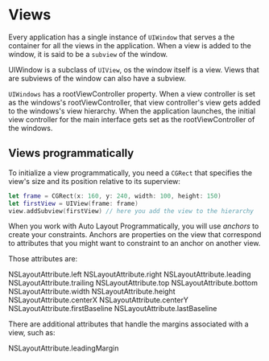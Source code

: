 # Views

Every application has a single instance of `UIWindow` that serves a the container for all the views in the application. When a view is added to the window, it is said to be a `subview` of the window.

UIWindow is a subclass of `UIView`, os the window itself is a view. Views that are subviews of the window can also have a subview.

`UIWindows` has a rootViewController property. When a view controller is set as the windows's rootViewController, that view controller's view gets added to the windows's view hierarchy. When the application launches, the initial view controller for the main interface gets set as the rootViewController of the windows.

## Views programmatically

To initialize a view programmatically, you need a `CGRect` that specifies the view's size and its position relative to its superview:

```Swift
let frame = CGRect(x: 160, y: 240, width: 100, height: 150)
let firstView = UIView(frame: frame)
view.addSubview(firstView) // here you add the view to the hierarchy
```

When you work with Auto Layout Programmatically, you will use _anchors_ to create your constraints. Anchors are properties on the view that correspond to attributes that you might want to constraint to an anchor on another view.

Those attributes are:

NSLayoutAttribute.left
NSLayoutAttribute.right
NSLayoutAttribute.leading
NSLayoutAttribute.trailing
NSLayoutAttribute.top
NSLayoutAttribute.bottom
NSLayoutAttribute.width
NSLayoutAttribute.height
NSLayoutAttribute.centerX
NSLayoutAttribute.centerY
NSLayoutAttribute.firstBaseline
NSLayoutAttribute.lastBaseline

There are additional attributes that handle the margins associated with a view, such as:

NSLayoutAttribute.leadingMargin
